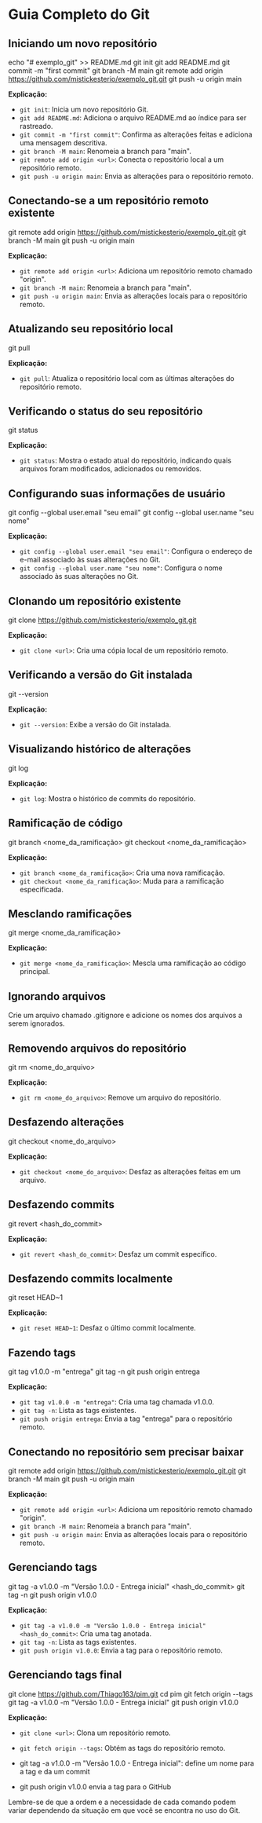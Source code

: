 # Guia Completo do Git

## Iniciando um novo repositório

echo "# exemplo_git" >> README.md
git init
git add README.md
git commit -m "first commit"
git branch -M main
git remote add origin https://github.com/mistickesterio/exemplo_git.git
git push -u origin main

**Explicação:**
- `git init`: Inicia um novo repositório Git.
- `git add README.md`: Adiciona o arquivo README.md ao índice para ser rastreado.
- `git commit -m "first commit"`: Confirma as alterações feitas e adiciona uma mensagem descritiva.
- `git branch -M main`: Renomeia a branch para "main".
- `git remote add origin <url>`: Conecta o repositório local a um repositório remoto.
- `git push -u origin main`: Envia as alterações para o repositório remoto.

## Conectando-se a um repositório remoto existente

git remote add origin https://github.com/mistickesterio/exemplo_git.git
git branch -M main
git push -u origin main

**Explicação:**
- `git remote add origin <url>`: Adiciona um repositório remoto chamado "origin".
- `git branch -M main`: Renomeia a branch para "main".
- `git push -u origin main`: Envia as alterações locais para o repositório remoto.

## Atualizando seu repositório local

git pull

**Explicação:**
- `git pull`: Atualiza o repositório local com as últimas alterações do repositório remoto.

## Verificando o status do seu repositório

git status

**Explicação:**
- `git status`: Mostra o estado atual do repositório, indicando quais arquivos foram modificados, adicionados ou removidos.

## Configurando suas informações de usuário

git config --global user.email "seu email"
git config --global user.name "seu nome"

**Explicação:**
- `git config --global user.email "seu email"`: Configura o endereço de e-mail associado às suas alterações no Git.
- `git config --global user.name "seu nome"`: Configura o nome associado às suas alterações no Git.

## Clonando um repositório existente

git clone https://github.com/mistickesterio/exemplo_git.git

**Explicação:**
- `git clone <url>`: Cria uma cópia local de um repositório remoto.

## Verificando a versão do Git instalada

git --version

**Explicação:**
- `git --version`: Exibe a versão do Git instalada.

## Visualizando histórico de alterações

git log

**Explicação:**
- `git log`: Mostra o histórico de commits do repositório.

## Ramificação de código

git branch <nome_da_ramificação>
git checkout <nome_da_ramificação>

**Explicação:**
- `git branch <nome_da_ramificação>`: Cria uma nova ramificação.
- `git checkout <nome_da_ramificação>`: Muda para a ramificação especificada.

## Mesclando ramificações

git merge <nome_da_ramificação>

**Explicação:**
- `git merge <nome_da_ramificação>`: Mescla uma ramificação ao código principal.

## Ignorando arquivos

Crie um arquivo chamado .gitignore e adicione os nomes dos arquivos a serem ignorados.

## Removendo arquivos do repositório

git rm <nome_do_arquivo>

**Explicação:**
- `git rm <nome_do_arquivo>`: Remove um arquivo do repositório.

## Desfazendo alterações

git checkout <nome_do_arquivo>

**Explicação:**
- `git checkout <nome_do_arquivo>`: Desfaz as alterações feitas em um arquivo.

## Desfazendo commits

git revert <hash_do_commit>

**Explicação:**
- `git revert <hash_do_commit>`: Desfaz um commit específico.

## Desfazendo commits localmente

git reset HEAD~1

**Explicação:**
- `git reset HEAD~1`: Desfaz o último commit localmente.

## Fazendo tags

git tag v1.0.0 -m "entrega"
git tag -n
git push origin entrega

**Explicação:**
- `git tag v1.0.0 -m "entrega"`: Cria uma tag chamada v1.0.0.
- `git tag -n`: Lista as tags existentes.
- `git push origin entrega`: Envia a tag "entrega" para o repositório remoto.

## Conectando no repositório sem precisar baixar

git remote add origin https://github.com/mistickesterio/exemplo_git.git
git branch -M main
git push -u origin main

**Explicação:**
- `git remote add origin <url>`: Adiciona um repositório remoto chamado "origin".
- `git branch -M main`: Renomeia a branch para "main".
- `git push -u origin main`: Envia as alterações locais para o repositório remoto.

## Gerenciando tags

git tag -a v1.0.0 -m "Versão 1.0.0 - Entrega inicial" <hash_do_commit>
git tag -n
git push origin v1.0.0

**Explicação:**
- `git tag -a v1.0.0 -m "Versão 1.0.0 - Entrega inicial" <hash_do_commit>`: Cria uma tag anotada.
- `git tag -n`: Lista as tags existentes.
- `git push origin v1.0.0`: Envia a tag para o repositório remoto.

## Gerenciando tags final

git clone https://github.com/Thiago163/pim.git
cd pim
git fetch origin --tags
git tag -a v1.0.0 -m "Versão 1.0.0 - Entrega inicial"
git push origin v1.0.0

**Explicação:**
- `git clone <url>`: Clona um repositório remoto.
- `git fetch origin --tags`: Obtém as tags do repositório remoto.

- git tag -a v1.0.0 -m "Versão 1.0.0 - Entrega inicial": define um nome para a tag e da um commit

- git push origin v1.0.0 envia a tag para o GitHub

Lembre-se de que a ordem e a necessidade de cada comando podem variar dependendo da situação em que você se encontra no uso do Git.

